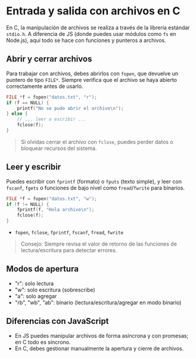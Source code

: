 # Entrada y salida con archivos en C

En C, la manipulación de archivos se realiza a través de la librería estándar `stdio.h`. A diferencia de JS (donde puedes usar módulos como `fs` en Node.js), aquí todo se hace con funciones y punteros a archivos.

## Abrir y cerrar archivos

Para trabajar con archivos, debes abrirlos con `fopen`, que devuelve un puntero de tipo `FILE*`. Siempre verifica que el archivo se haya abierto correctamente antes de usarlo.

```c
FILE *f = fopen("datos.txt", "r");
if (f == NULL) {
    printf("No se pudo abrir el archivo\n");
} else {
    // ... leer o escribir ...
    fclose(f);
}
```

> Si olvidas cerrar el archivo con `fclose`, puedes perder datos o bloquear recursos del sistema.

## Leer y escribir

Puedes escribir con `fprintf` (formato) o `fputs` (texto simple), y leer con `fscanf`, `fgets` o funciones de bajo nivel como `fread`/`fwrite` para binarios.

```c
FILE *f = fopen("datos.txt", "w");
if (f != NULL) {
    fprintf(f, "Hola archivo\n");
    fclose(f);
}
```

- `fopen`, `fclose`, `fprintf`, `fscanf`, `fread`, `fwrite`

> Consejo: Siempre revisa el valor de retorno de las funciones de lectura/escritura para detectar errores.

## Modos de apertura

- "r": solo lectura
- "w": solo escritura (sobrescribe)
- "a": solo agregar
- "rb", "wb", "ab": binario (lectura/escritura/agregar en modo binario)

## Diferencias con JavaScript

- En JS puedes manipular archivos de forma asíncrona y con promesas; en C todo es síncrono.
- En C, debes gestionar manualmente la apertura y cierre de archivos.
